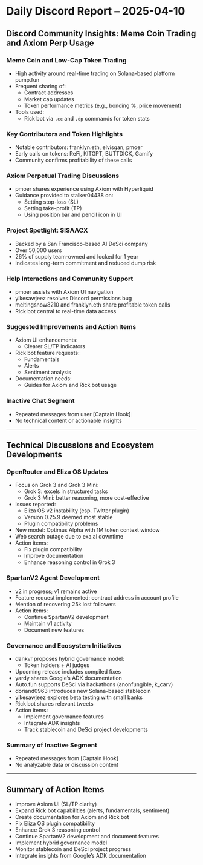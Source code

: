 # Daily Discord Report – 2025-04-10

## Discord Community Insights: Meme Coin Trading and Axiom Perp Usage

### Meme Coin and Low-Cap Token Trading
- High activity around real-time trading on Solana-based platform pump.fun
- Frequent sharing of:
  - Contract addresses
  - Market cap updates
  - Token performance metrics (e.g., bonding %, price movement)
- Tools used:
  - Rick bot via `.cc` and `.dp` commands for token stats

### Key Contributors and Token Highlights
- Notable contributors: franklyn.eth, elvisgan, pmoer
- Early calls on tokens: ReFi, KITGPT, BUTTDICK, Gamify
- Community confirms profitability of these calls

### Axiom Perpetual Trading Discussions
- pmoer shares experience using Axiom with Hyperliquid
- Guidance provided to stalker04438 on:
  - Setting stop-loss (SL)
  - Setting take-profit (TP)
  - Using position bar and pencil icon in UI

### Project Spotlight: $ISAACX
- Backed by a San Francisco-based AI DeSci company
- Over 50,000 users
- 26% of supply team-owned and locked for 1 year
- Indicates long-term commitment and reduced dump risk

### Help Interactions and Community Support
- pmoer assists with Axiom UI navigation
- yikesawjeez resolves Discord permissions bug
- meltingsnow8210 and franklyn.eth share profitable token calls
- Rick bot central to real-time data access

### Suggested Improvements and Action Items
- Axiom UI enhancements:
  - Clearer SL/TP indicators
- Rick bot feature requests:
  - Fundamentals
  - Alerts
  - Sentiment analysis
- Documentation needs:
  - Guides for Axiom and Rick bot usage

### Inactive Chat Segment
- Repeated messages from user [Captain Hook]
- No technical content or actionable insights

---

## Technical Discussions and Ecosystem Developments

### OpenRouter and Eliza OS Updates
- Focus on Grok 3 and Grok 3 Mini:
  - Grok 3: excels in structured tasks
  - Grok 3 Mini: better reasoning, more cost-effective
- Issues reported:
  - Eliza OS v2 instability (esp. Twitter plugin)
  - Version 0.25.9 deemed most stable
  - Plugin compatibility problems
- New model: Optimus Alpha with 1M token context window
- Web search outage due to exa.ai downtime
- Action items:
  - Fix plugin compatibility
  - Improve documentation
  - Enhance reasoning control in Grok 3

### SpartanV2 Agent Development
- v2 in progress; v1 remains active
- Feature request implemented: contract address in account profile
- Mention of recovering 25k lost followers
- Action items:
  - Continue SpartanV2 development
  - Maintain v1 activity
  - Document new features

### Governance and Ecosystem Initiatives
- dankvr proposes hybrid governance model:
  - Token holders + AI judges
- Upcoming release includes compiled fixes
- yardy shares Google’s ADK documentation
- Auto.fun supports DeSci via hackathons (anonfungible, k_carv)
- doriand0963 introduces new Solana-based stablecoin
- yikesawjeez explores beta testing with small banks
- Rick bot shares relevant tweets
- Action items:
  - Implement governance features
  - Integrate ADK insights
  - Track stablecoin and DeSci project developments

### Summary of Inactive Segment
- Repeated messages from [Captain Hook]
- No analyzable data or discussion content

---

## Summary of Action Items

- Improve Axiom UI (SL/TP clarity)
- Expand Rick bot capabilities (alerts, fundamentals, sentiment)
- Create documentation for Axiom and Rick bot
- Fix Eliza OS plugin compatibility
- Enhance Grok 3 reasoning control
- Continue SpartanV2 development and document features
- Implement hybrid governance model
- Monitor stablecoin and DeSci project progress
- Integrate insights from Google’s ADK documentation